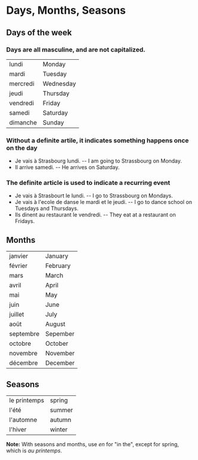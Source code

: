 # Days, Months, Seasons

## Days of the week

### Days are all masculine, and are not capitalized.

|          |           |
| -------- | --------- |
| lundi    | Monday    |
| mardi    | Tuesday   |
| mercredi | Wednesday |
| jeudi    | Thursday  |
| vendredi | Friday    |
| samedi   | Saturday  |
| dimanche | Sunday    |

### Without a definite artile, it indicates something happens once on the day

* Je vais à Strasbourg lundi. -- I am going to Strassbourg on Monday.
* Il arrive samedi. -- He arrives on Saturday.

### The definite article is used to indicate a recurring event

* Je vais à Strasbourt le lundi. -- I go to Strassbourg on Mondays.
* Je vais à l'ecole de danse le mardi et le jeudi. -- I go to dance school on Tuesdays and Thursdays.
* Ils dinent au restaurant le vendredi. -- They eat at a restaurant on Fridays.

## Months

|           |          |
| --------- | -------- |
| janvier   | January  |
| février   | February |
| mars      | March    |
| avril     | April    |
| mai       | May      |
| juin      | June     |
| juillet   | July     |
| août      | August   |
| septembre | Sepember |
| octobre   | October  |
| novembre  | November |
| décembre  | December |

## Seasons

|              |        |
| ------------ | ------ |
| le printemps | spring |
| l'été        | summer |
| l'automne    | autumn |
| l'hiver      | winter |

**Note:** With seasons and months, use _en_ for "in the", except for spring, which is
_au printemps_.
